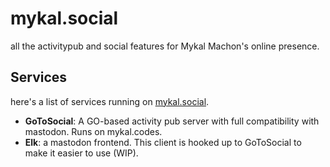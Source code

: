 # mykal.social

all the activitypub and social features for Mykal Machon's online presence.

## Services

here's a list of services running on [mykal.social](https://mykal.social).

- **GoToSocial**: A GO-based activity pub server with full compatibility with mastodon. Runs on mykal.codes.
- **Elk**: a mastodon frontend. This client is hooked up to GoToSocial to make it easier to use (WIP).
